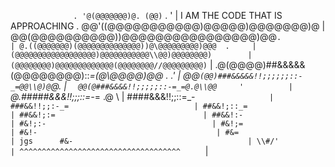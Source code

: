 `               . '@(@@@@@@@)@. (@@) `  .   '          | I AM THE CODE THAT IS APPROACHING
     .  @@'((@@@@@@@@@@@)@@@@@)@@@@@@@)@              |
     @@(@@@@@@@@@@))@@@@@@@@@@@@@@@@)@@` .            |
  @.((@@@@@@@)(@@@@@@@@@@@@@@))@\@@@@@@@@@)@@@  .     |
 (@@@@@@@@@@@@@@@@@@)@@@@@@@@@@@\\@@)@@@@@@@@)        |
(@@@@@@@@)@@@@@@@@@@@@@(@@@@@@@@//@@@@@@@@@) `        |
 .@(@@@@)##&&&&&(@@@@@@@@)::_=(@\\@@@@)@@ .   .'      |
   @@`(@@)###&&&&&!!;;;;;;::-_=@@\\@)@`@.             |
   `   @@(@###&&&&!!;;;;;::-=_=@.@\\@@     '          |
      `  @.#####&&&!!;;;::=-_= .@  \\                 |
            ####&&&!!;;::=_-        `                 |
             ###&&!!;;:-_=                            |
              ##&&!;::_=                              |
             ##&&!;:=                                 |
            ##&&!:-                                   |
           #&!;:-                                     |
          #&!;=                                       |
          #&!-                                        |
           #&=                                        |
   jgs      #&-                                       |
            \\#/'                                     |
 ^^^^^^^^^^^^^^^^^^^^^^^^^^^^^^^^^^^^      `           |
